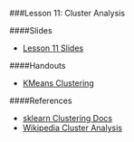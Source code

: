 ###Lesson 11: Cluster Analysis

####Slides
- [ Lesson 11 Slides ](lec11.pdf)

####Handouts
- [KMeans Clustering](https://github.com/pburkard88/DS_BOS_06/blob/master/Notebooks/11_KMeans_Clustering.ipynb)

####References
- [sklearn Clustering Docs](http://scikit-learn.org/stable/modules/clustering.html#k-means)
- [Wikipedia Cluster Analysis](https://en.wikipedia.org/wiki/Cluster_analysis)
